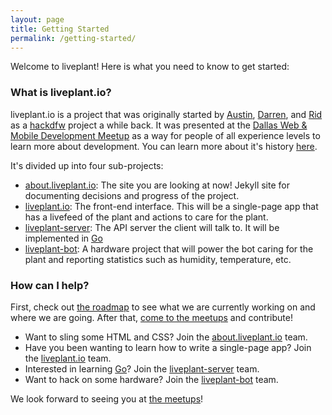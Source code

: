 ```yaml
---
layout: page
title: Getting Started
permalink: /getting-started/
---
```


Welcome to liveplant! Here is what you need to know to get started:

### What is liveplant.io?

liveplant.io is a project that was originally started by [Austin][austin],
[Darren][darren], and [Rid][rid] as a [hackdfw][] project a while back. It was
presented at the [Dallas Web & Mobile Development Meetup][meetup-link] as a way for
people of all experience levels to learn more about development. You can learn
more about it's history [here][liveplant-history].

It's divided up into four sub-projects:

- [about.liveplant.io][]: The site you are looking at now!  Jekyll site for
  documenting decisions and progress of the project.
- [liveplant.io][]: The front-end interface. This will be a single-page app that
  has a livefeed of the plant and actions to care for the plant.
- [liveplant-server][]: The API server the client will talk to. It will be
  implemented in [Go][]
- [liveplant-bot][]: A hardware project that will power the bot caring for the
  plant and reporting statistics such
  as humidity, temperature, etc.

### How can I help?

First, check out [the roadmap][roadmap] to see what we are currently working on
and where we are going. After that, [come to the meetups][meetup-link] and
contribute!

- Want to sling some HTML and CSS? Join the [about.liveplant.io][] team.
- Have you been wanting to learn how to write a single-page app? Join the
  [liveplant.io][] team.
- Interested in learning [Go][]? Join the [liveplant-server][] team.
- Want to hack on some hardware? Join the [liveplant-bot][] team.

We look forward to seeing you at [the meetups][meetup-link]!

[austin]: https://github.com/austinpray
[darren]: https://github.com/darrencattle
[rid]: https://github.com/ridhoq
[meetup-link]: http://www.meetup.com/Dallas-Web-Mobile-Development-Meetup/
[liveplant-history]: /meetup/progress/2015/05/08/hello-world.html
[about.liveplant.io]: https://github.com/liveplant/about.liveplant.io
[liveplant.io]: https://github.com/liveplant/liveplant.io
[liveplant-server]: https://github.com/liveplant/liveplant-server
[liveplant-bot]: https://github.com/liveplant/liveplant-bot
[go]: https://golang.org/
[hackdfw]: http://hackdfw.com/
[roadmap]: /roadmap/
